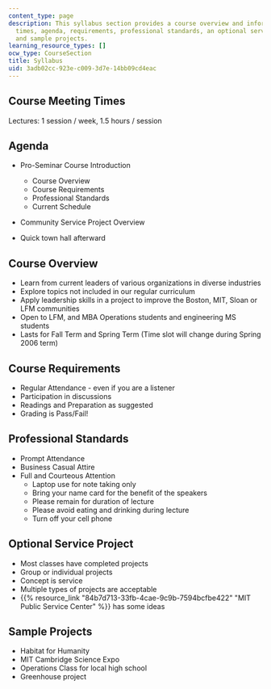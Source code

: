 ```yaml
---
content_type: page
description: This syllabus section provides a course overview and information on meeting
  times, agenda, requirements, professional standards, an optional service project,
  and sample projects.
learning_resource_types: []
ocw_type: CourseSection
title: Syllabus
uid: 3adb02cc-923e-c009-3d7e-14bb09cd4eac
---
```


Course Meeting Times
--------------------

Lectures: 1 session / week, 1.5 hours / session

Agenda
------

*   Pro-Seminar Course Introduction
    *   Course Overview
    *   Course Requirements
    *   Professional Standards
    *   Current Schedule

*   Community Service Project Overview
*   Quick town hall afterward

Course Overview
---------------

*   Learn from current leaders of various organizations in diverse industries
*   Explore topics not included in our regular curriculum
*   Apply leadership skills in a project to improve the Boston, MIT, Sloan or LFM communities
*   Open to LFM, and MBA Operations students and engineering MS students
*   Lasts for Fall Term and Spring Term (Time slot will change during Spring 2006 term)

Course Requirements
-------------------

*   Regular Attendance - even if you are a listener
*   Participation in discussions
*   Readings and Preparation as suggested
*   Grading is Pass/Fail!

Professional Standards
----------------------

*   Prompt Attendance
*   Business Casual Attire
*   Full and Courteous Attention
    *   Laptop use for note taking only
    *   Bring your name card for the benefit of the speakers
    *   Please remain for duration of lecture
    *   Please avoid eating and drinking during lecture
    *   Turn off your cell phone

Optional Service Project
------------------------

*   Most classes have completed projects
*   Group or individual projects
*   Concept is service
*   Multiple types of projects are acceptable
*   {{% resource_link "84b7d713-33fb-4cae-9c9b-7594bcfbe422" "MIT Public Service Center" %}} has some ideas

Sample Projects
---------------

*   Habitat for Humanity
*   MIT Cambridge Science Expo
*   Operations Class for local high school
*   Greenhouse project